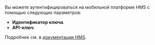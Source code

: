 Вы можете аутентифицироваться на мобильной платформе HMS с помощью следующих параметров:
* **Идентификатор ключа**.
* **API-ключ**.

Подробнее см. в [документации HMS](https://developer.huawei.com/consumer/en/doc/hmscore-common-Guides/get-started-hmscore-0000001212585589).
